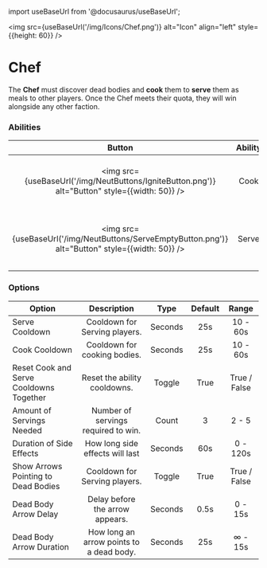 import useBaseUrl from '@docusaurus/useBaseUrl';

<img src={useBaseUrl('/img/Icons/Chef.png')} alt="Icon" align="left" style={{height: 60}} />

# Chef

The **Chef** must discover dead bodies and **cook** them to **serve** them as meals to other players. Once the Chef meets their quota, they will win alongside any other faction.

### Abilities

|                                               Button                                               | Ability |                        Description                        |        Type        |
| :------------------------------------------------------------------------------------------------: | :-----: | :-------------------------------------------------------: | :----------------: |
|   <img src={useBaseUrl('/img/NeutButtons/IgniteButton.png')} alt="Button" style={{width: 50}} />   |  Cook   |        Cook a dead body and save it for later use.        | Player Interaction |
| <img src={useBaseUrl('/img/NeutButtons/ServeEmptyButton.png')} alt="Button" style={{width: 50}} /> |  Serve  | Serve the oldest meal you have on hand to another player. | Player Interaction |

### Options

| Option                                  |               Description                |  Type   | Default |    Range     |
| --------------------------------------- | :--------------------------------------: | :-----: | :-----: | :----------: |
| Serve Cooldown                          |      Cooldown for Serving players.       | Seconds |   25s   |   10 - 60s   |
| Cook Cooldown                           |       Cooldown for cooking bodies.       | Seconds |   25s   |   10 - 60s   |
| Reset Cook and Serve Cooldowns Together |       Reset the ability cooldowns.       | Toggle  |  True   | True / False |
| Amount of Servings Needed               |   Number of servings required to win.    |  Count  |    3    |    2 - 5     |
| Duration of Side Effects                |     How long side effects will last      | Seconds |   60s   |   0 - 120s   |
| Show Arrows Pointing to Dead Bodies     |      Cooldown for Serving players.       | Toggle  |  True   | True / False |
| Dead Body Arrow Delay                   |     Delay before the arrow appears.      | Seconds |  0.5s   |   0 - 15s    |
| Dead Body Arrow Duration                | How long an arrow points to a dead body. | Seconds |   25s   |   ∞ - 15s    |
